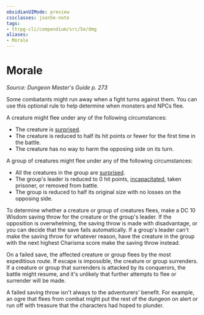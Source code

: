 ```yaml
---
obsidianUIMode: preview
cssclasses: json5e-note
tags:
- ttrpg-cli/compendium/src/5e/dmg
aliases:
- Morale
---
```

# Morale
*Source: Dungeon Master's Guide p. 273* 

Some combatants might run away when a fight turns against them. You can use this optional rule to help determine when monsters and NPCs flee.

A creature might flee under any of the following circumstances:

- The creature is [surprised](/3-Mechanics/CLI/Rules/conditions.md#Surprised).  
- The creature is reduced to half its hit points or fewer for the first time in the battle.  
- The creature has no way to harm the opposing side on its turn.  

A group of creatures might flee under any of the following circumstances:

- All the creatures in the group are [surprised](/3-Mechanics/CLI/Rules/conditions.md#Surprised).  
- The group's leader is reduced to 0 hit points, [incapacitated](/3-Mechanics/CLI/Rules/conditions.md#Incapacitated), taken prisoner, or removed from battle.  
- The group is reduced to half its original size with no losses on the opposing side.  

To determine whether a creature or group of creatures flees, make a DC 10 Wisdom saving throw for the creature or the group's leader. If the opposition is overwhelming, the saving throw is made with disadvantage, or you can decide that the save fails automatically. If a group's leader can't make the saving throw for whatever reason, have the creature in the group with the next highest Charisma score make the saving throw instead.

On a failed save, the affected creature or group flees by the most expeditious route. If escape is impossible, the creature or group surrenders. If a creature or group that surrenders is attacked by its conquerors, the battle might resume, and it's unlikely that further attempts to flee or surrender will be made.

A failed saving throw isn't always to the adventurers' benefit. For example, an ogre that flees from combat might put the rest of the dungeon on alert or run off with treasure that the characters had hoped to plunder.